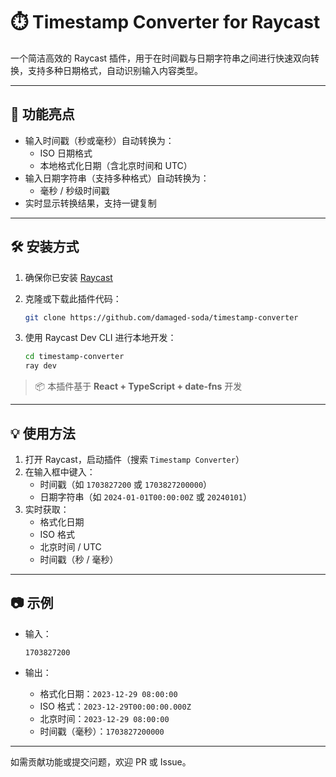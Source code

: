 # ⏱️ Timestamp Converter for Raycast

一个简洁高效的 Raycast 插件，用于在时间戳与日期字符串之间进行快速双向转换，支持多种日期格式，自动识别输入内容类型。

---

## 🚀 功能亮点

- 输入时间戳（秒或毫秒）自动转换为：
  - ISO 日期格式
  - 本地格式化日期（含北京时间和 UTC）
- 输入日期字符串（支持多种格式）自动转换为：
  - 毫秒 / 秒级时间戳
- 实时显示转换结果，支持一键复制

---

## 🛠️ 安装方式

1. 确保你已安装 [Raycast](https://raycast.com/)
2. 克隆或下载此插件代码：

   ```bash
   git clone https://github.com/damaged-soda/timestamp-converter
   ```

3. 使用 Raycast Dev CLI 进行本地开发：

   ```bash
   cd timestamp-converter
   ray dev
   ```

> 📦 本插件基于 **React + TypeScript + date-fns** 开发

---

## 💡 使用方法

1. 打开 Raycast，启动插件（搜索 `Timestamp Converter`）
2. 在输入框中键入：
   - 时间戳（如 `1703827200` 或 `1703827200000`）
   - 日期字符串（如 `2024-01-01T00:00:00Z` 或 `20240101`）
3. 实时获取：
   - 格式化日期
   - ISO 格式
   - 北京时间 / UTC
   - 时间戳（秒 / 毫秒）

---

## 📷 示例

- 输入：

  ```
  1703827200
  ```

- 输出：

  - 格式化日期：`2023-12-29 08:00:00`
  - ISO 格式：`2023-12-29T00:00:00.000Z`
  - 北京时间：`2023-12-29 08:00:00`
  - 时间戳（毫秒）：`1703827200000`

---

如需贡献功能或提交问题，欢迎 PR 或 Issue。